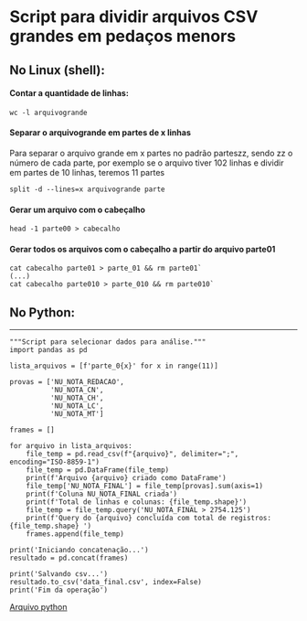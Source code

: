 # Script para dividir arquivos CSV grandes em pedaços menors

## No Linux (shell):

#### Contar a quantidade de linhas:

`wc -l arquivogrande`

#### Separar o arquivogrande em partes de x linhas
Para separar o arquivo grande em x partes no padrão parteszz,
sendo zz o número de cada parte, por exemplo se o arquivo tiver 102 linhas
e dividir em partes de 10 linhas, teremos 11 partes

`split -d --lines=x arquivogrande parte`

#### Gerar um arquivo com o cabeçalho

`head -1 parte00 > cabecalho`

#### Gerar todos os arquivos com o cabeçalho a partir do arquivo parte01
```
cat cabecalho parte01 > parte_01 && rm parte01`
(...)
cat cabecalho parte010 > parte_010 && rm parte010`

```
## No Python:
---
```
"""Script para selecionar dados para análise."""
import pandas as pd

lista_arquivos = [f'parte_0{x}' for x in range(11)]

provas = ['NU_NOTA_REDACAO',
          'NU_NOTA_CN',
          'NU_NOTA_CH',
          'NU_NOTA_LC',
          'NU_NOTA_MT']

frames = []

for arquivo in lista_arquivos:
    file_temp = pd.read_csv(f"{arquivo}", delimiter=";", encoding="ISO-8859-1")
    file_temp = pd.DataFrame(file_temp)
    print(f'Arquivo {arquivo} criado como DataFrame')
    file_temp['NU_NOTA_FINAL'] = file_temp[provas].sum(axis=1)
    print(f'Coluna NU_NOTA_FINAL criada')
    print(f'Total de linhas e colunas: {file_temp.shape}')
    file_temp = file_temp.query('NU_NOTA_FINAL > 2754.125')
    print(f'Query do {arquivo} concluída com total de registros: {file_temp.shape} ')
    frames.append(file_temp)

print('Iniciando concatenação...')
resultado = pd.concat(frames)

print('Salvando csv...')
resultado.to_csv('data_final.csv', index=False)
print('Fim da operação')
```
[Arquivo python](https://github.com/avellar1975/DataScience/blob/main/dados/script_python.py)
